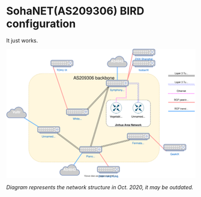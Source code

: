 # SohaNET(AS209306) BIRD configuration

It just works.

![AS209306](.readme/AS209306.svg)

*Diagram represents the network structure in Oct. 2020, it may be outdated.*
